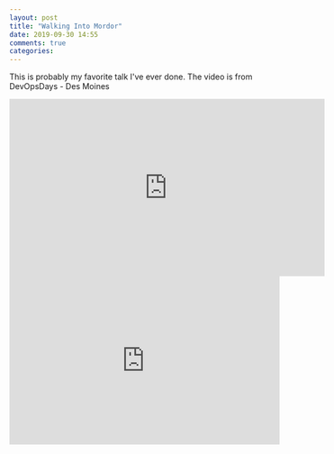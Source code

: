 ```yaml
---
layout: post
title: "Walking Into Mordor"
date: 2019-09-30 14:55
comments: true
categories: 
---
```


This is probably my favorite talk I've ever done. The video is from DevOpsDays -  Des Moines

<iframe width="560" height="315" src="https://www.youtube.com/embed/k6_xlRUNzF0" frameborder="0" allow="accelerometer; autoplay; encrypted-media; gyroscope; picture-in-picture" allowfullscreen></iframe>


<div class="videoWrapper">
<iframe src="https://docs.google.com/presentation/d/e/2PACX-1vTMuwKDPIo7BEn3ftVW0CEFn9ixRxgwG7jebqrvYiMgDuWyGpmo9Rym4KRBV_V0dURIZIBFwOuciAs_/embed?start=false&loop=false&delayms=3000" frameborder="0" width="480" height="299" allowfullscreen="true" mozallowfullscreen="true" webkitallowfullscreen="true"></iframe>
</div>

